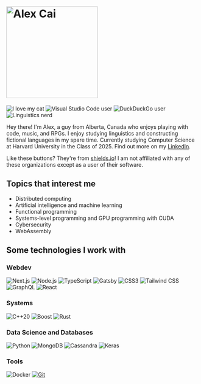 <h1>
  <a href="https://github.com/pi-guy-in-the-sky">
    <img
      width="240"
      alt="Alex Cai"
      src="https://img.shields.io/badge/alex-cai-aqua?style=for-the-badge&link=https://github.com/pi-guy-in-the-sky&logo=devdotto&logoColor=aqua"
    />
  </a>
</h1>

![I love my cat](https://img.shields.io/badge/i%20love-my%20cat-E535AB?style=for-the-badge)
![Visual Studio Code user](https://img.shields.io/badge/vs%20code-user-0098FF?logo=visualstudiocode&style=for-the-badge)
![DuckDuckGo user](https://img.shields.io/badge/duckduckgo-user-DE5833?logo=duckduckgo&style=for-the-badge)
![Linguistics nerd](https://img.shields.io/badge/linguistics-nerd-9B7EDE?style=for-the-badge)

Hey there! I'm Alex, a guy from Alberta, Canada who enjoys playing with code, music, and RPGs. I enjoy studying linguistics and constructing fictional languages in my spare time. Currently studying Computer Science at Harvard University in the Class of 2025. Find out more on my [LinkedIn](https://www.linkedin.com/in/alexdzcai/).

Like these buttons? They're from [shields.io](https://shields.io/)! I am not affiliated with any of these organizations except as a user of their software.

## Topics that interest me

- Distributed computing
- Artificial intelligence and machine learning
- Functional programming
- Systems-level programming and GPU programming with CUDA
- Cybersecurity
- WebAssembly

## Some technologies I work with

### Webdev

![Next.js](https://img.shields.io/badge/next.js-experienced-black?logo=next.js&style=for-the-badge)
![Node.js](https://img.shields.io/badge/node.js-experienced-339933?logo=node.js&style=for-the-badge)
![TypeScript](https://img.shields.io/badge/typescript-experienced-3178C6?logo=typescript&style=for-the-badge)
![Gatsby](https://img.shields.io/badge/gatsby-decent-663399?logo=gatsby&style=for-the-badge)
![CSS3](https://img.shields.io/badge/css3-googler-2965F1?logo=css3&style=for-the-badge)
![Tailwind CSS](https://img.shields.io/badge/tailwindcss-googler-06B6D4?logo=tailwindcss&style=for-the-badge)
![GraphQL](https://img.shields.io/badge/graphql-googler-E535AB?logo=graphql&style=for-the-badge)
![React](https://img.shields.io/badge/react-experienced-61DAFB?logo=react&style=for-the-badge)

### Systems

![C++20](https://img.shields.io/badge/C++20-experienced-00599C?logo=cplusplus&style=for-the-badge)
![Boost](https://img.shields.io/badge/boost-googler-00599C?style=for-the-badge)
![Rust](https://img.shields.io/badge/rust-learning-black?logo=rust&style=for-the-badge)

### Data Science and Databases

![Python](https://img.shields.io/badge/python-experienced-ffd43b?logo=python&style=for-the-badge)
![MongoDB](https://img.shields.io/badge/mongodb-decent-10aa50?logo=mongodb&style=for-the-badge)
![Cassandra](https://img.shields.io/badge/cassandra-googler-bbe6fb?logo=apachecassandra&style=for-the-badge)
![Keras](https://img.shields.io/badge/keras-decent-D00000?logo=keras&style=for-the-badge)

### Tools

![Docker](https://img.shields.io/badge/docker-experienced-4896E6?logo=docker&style=for-the-badge)
[![Git](https://img.shields.io/badge/git-xkcd%201597-F05133?logo=git&style=for-the-badge)](https://xkcd.com/1597/)
